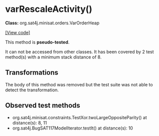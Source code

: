 # varRescaleActivity()

**Class:** org.sat4j.minisat.orders.VarOrderHeap

[[View code]](https://gitlab.ow2.org/sat4j/sat4j/blob/09e9173e400ea6c1794354ca54c36607c53391ff/org.sat4j.core/src/main/java//org/sat4j/minisat/orders/VarOrderHeap.java#L176)

This method is **pseudo-tested**.


It can not be accessed from other classes. 
It has been covered by 2 test method(s) with a minimum stack distance of 8.

## Transformations

The body of this method was removed but the test suite was not able to detect the transformation.



## Observed test methods

* org.sat4j.minisat.constraints.TestXor.twoLargeOppositeParity() at distance(s): 8, 11
* org.sat4j.BugSAT117ModelIterator.testIt() at distance(s): 10

